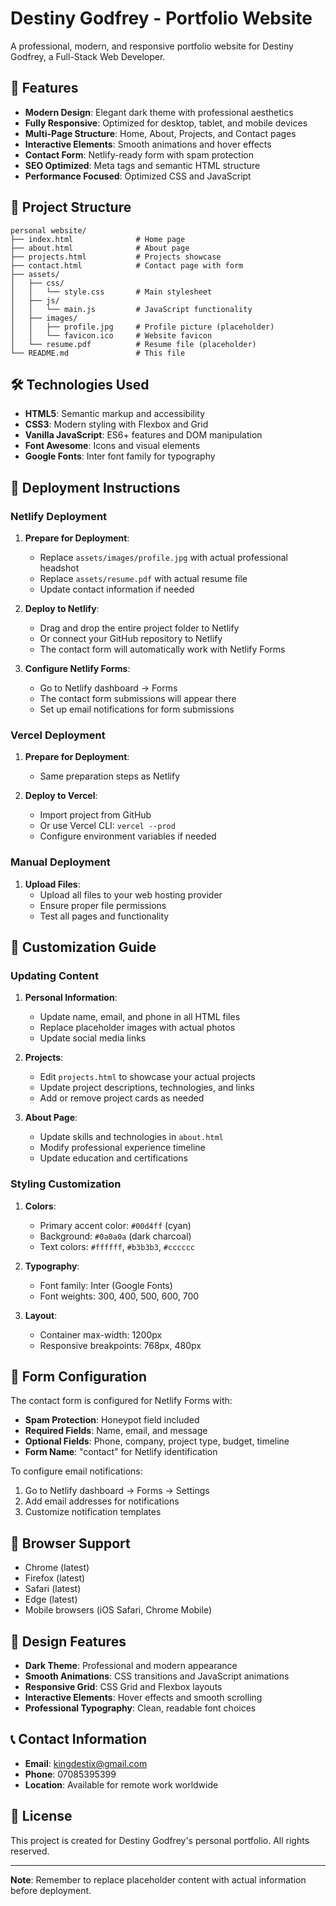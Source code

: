 # Destiny Godfrey - Portfolio Website

A professional, modern, and responsive portfolio website for Destiny Godfrey, a Full-Stack Web Developer.

## 🚀 Features

- **Modern Design**: Elegant dark theme with professional aesthetics
- **Fully Responsive**: Optimized for desktop, tablet, and mobile devices
- **Multi-Page Structure**: Home, About, Projects, and Contact pages
- **Interactive Elements**: Smooth animations and hover effects
- **Contact Form**: Netlify-ready form with spam protection
- **SEO Optimized**: Meta tags and semantic HTML structure
- **Performance Focused**: Optimized CSS and JavaScript

## 📁 Project Structure

```
personal website/
├── index.html              # Home page
├── about.html              # About page
├── projects.html           # Projects showcase
├── contact.html            # Contact page with form
├── assets/
│   ├── css/
│   │   └── style.css       # Main stylesheet
│   ├── js/
│   │   └── main.js         # JavaScript functionality
│   ├── images/
│   │   ├── profile.jpg     # Profile picture (placeholder)
│   │   └── favicon.ico     # Website favicon
│   └── resume.pdf          # Resume file (placeholder)
└── README.md               # This file
```

## 🛠️ Technologies Used

- **HTML5**: Semantic markup and accessibility
- **CSS3**: Modern styling with Flexbox and Grid
- **Vanilla JavaScript**: ES6+ features and DOM manipulation
- **Font Awesome**: Icons and visual elements
- **Google Fonts**: Inter font family for typography

## 🚀 Deployment Instructions

### Netlify Deployment

1. **Prepare for Deployment**:
   - Replace `assets/images/profile.jpg` with actual professional headshot
   - Replace `assets/resume.pdf` with actual resume file
   - Update contact information if needed

2. **Deploy to Netlify**:
   - Drag and drop the entire project folder to Netlify
   - Or connect your GitHub repository to Netlify
   - The contact form will automatically work with Netlify Forms

3. **Configure Netlify Forms**:
   - Go to Netlify dashboard → Forms
   - The contact form submissions will appear there
   - Set up email notifications for form submissions

### Vercel Deployment

1. **Prepare for Deployment**:
   - Same preparation steps as Netlify

2. **Deploy to Vercel**:
   - Import project from GitHub
   - Or use Vercel CLI: `vercel --prod`
   - Configure environment variables if needed

### Manual Deployment

1. **Upload Files**:
   - Upload all files to your web hosting provider
   - Ensure proper file permissions
   - Test all pages and functionality

## 📝 Customization Guide

### Updating Content

1. **Personal Information**:
   - Update name, email, and phone in all HTML files
   - Replace placeholder images with actual photos
   - Update social media links

2. **Projects**:
   - Edit `projects.html` to showcase your actual projects
   - Update project descriptions, technologies, and links
   - Add or remove project cards as needed

3. **About Page**:
   - Update skills and technologies in `about.html`
   - Modify professional experience timeline
   - Update education and certifications

### Styling Customization

1. **Colors**:
   - Primary accent color: `#00d4ff` (cyan)
   - Background: `#0a0a0a` (dark charcoal)
   - Text colors: `#ffffff`, `#b3b3b3`, `#cccccc`

2. **Typography**:
   - Font family: Inter (Google Fonts)
   - Font weights: 300, 400, 500, 600, 700

3. **Layout**:
   - Container max-width: 1200px
   - Responsive breakpoints: 768px, 480px

## 🔧 Form Configuration

The contact form is configured for Netlify Forms with:

- **Spam Protection**: Honeypot field included
- **Required Fields**: Name, email, and message
- **Optional Fields**: Phone, company, project type, budget, timeline
- **Form Name**: "contact" for Netlify identification

To configure email notifications:
1. Go to Netlify dashboard → Forms → Settings
2. Add email addresses for notifications
3. Customize notification templates

## 📱 Browser Support

- Chrome (latest)
- Firefox (latest)
- Safari (latest)
- Edge (latest)
- Mobile browsers (iOS Safari, Chrome Mobile)

## 🎨 Design Features

- **Dark Theme**: Professional and modern appearance
- **Smooth Animations**: CSS transitions and JavaScript animations
- **Responsive Grid**: CSS Grid and Flexbox layouts
- **Interactive Elements**: Hover effects and smooth scrolling
- **Professional Typography**: Clean, readable font choices

## 📞 Contact Information

- **Email**: kingdestix@gmail.com
- **Phone**: 07085395399
- **Location**: Available for remote work worldwide

## 📄 License

This project is created for Destiny Godfrey's personal portfolio. All rights reserved.

---

**Note**: Remember to replace placeholder content with actual information before deployment.

